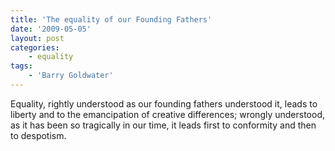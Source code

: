 ```yaml
---
title: 'The equality of our Founding Fathers'
date: '2009-05-05'
layout: post
categories:
    - equality
tags:
    - 'Barry Goldwater'
---
```


Equality, rightly understood as our founding fathers understood it, leads to liberty and to the emancipation of creative differences; wrongly understood, as it has been so tragically in our time, it leads first to conformity and then to despotism.
